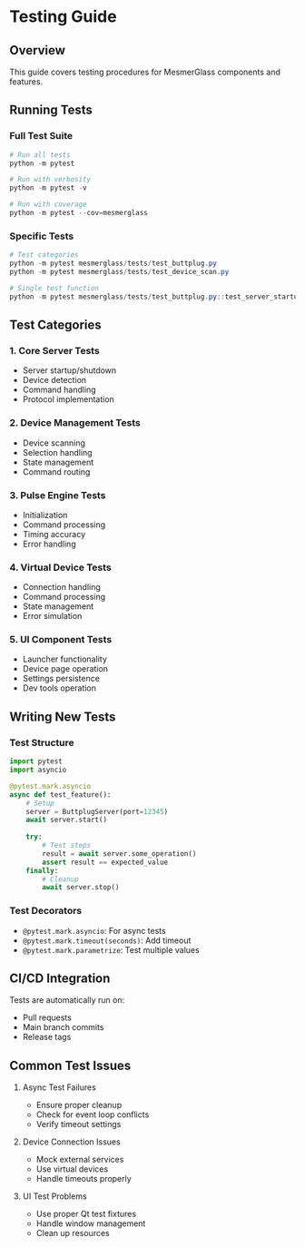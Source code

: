 # Testing Guide

## Overview
This guide covers testing procedures for MesmerGlass components and features.

## Running Tests

### Full Test Suite
```powershell
# Run all tests
python -m pytest

# Run with verbosity
python -m pytest -v

# Run with coverage
python -m pytest --cov=mesmerglass
```

### Specific Tests
```powershell
# Test categories
python -m pytest mesmerglass/tests/test_buttplug.py
python -m pytest mesmerglass/tests/test_device_scan.py

# Single test function
python -m pytest mesmerglass/tests/test_buttplug.py::test_server_startup
```

## Test Categories

### 1. Core Server Tests
- Server startup/shutdown
- Device detection
- Command handling
- Protocol implementation

### 2. Device Management Tests
- Device scanning
- Selection handling
- State management
- Command routing

### 3. Pulse Engine Tests
- Initialization
- Command processing
- Timing accuracy
- Error handling

### 4. Virtual Device Tests
- Connection handling
- Command processing
- State management
- Error simulation

### 5. UI Component Tests
- Launcher functionality
- Device page operation
- Settings persistence
- Dev tools operation

## Writing New Tests

### Test Structure
```python
import pytest
import asyncio

@pytest.mark.asyncio
async def test_feature():
    # Setup
    server = ButtplugServer(port=12345)
    await server.start()
    
    try:
        # Test steps
        result = await server.some_operation()
        assert result == expected_value
    finally:
        # Cleanup
        await server.stop()
```

### Test Decorators
- `@pytest.mark.asyncio`: For async tests
- `@pytest.mark.timeout(seconds)`: Add timeout
- `@pytest.mark.parametrize`: Test multiple values

## CI/CD Integration
Tests are automatically run on:
- Pull requests
- Main branch commits
- Release tags

## Common Test Issues
1. Async Test Failures
   - Ensure proper cleanup
   - Check for event loop conflicts
   - Verify timeout settings

2. Device Connection Issues
   - Mock external services
   - Use virtual devices
   - Handle timeouts properly

3. UI Test Problems
   - Use proper Qt test fixtures
   - Handle window management
   - Clean up resources
